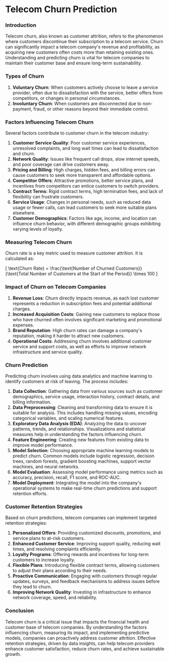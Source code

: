 # Telecom Churn Prediction

### Introduction

Telecom churn, also known as customer attrition, refers to the phenomenon where customers discontinue their subscription to a telecom service. Churn can significantly impact a telecom company's revenue and profitability, as acquiring new customers often costs more than retaining existing ones. Understanding and predicting churn is vital for telecom companies to maintain their customer base and ensure long-term sustainability.

### Types of Churn

1. **Voluntary Churn**: When customers actively choose to leave a service provider, often due to dissatisfaction with the service, better offers from competitors, or changes in personal circumstances.
2. **Involuntary Churn**: When customers are disconnected due to non-payment, fraud, or other reasons beyond their immediate control.

### Factors Influencing Telecom Churn

Several factors contribute to customer churn in the telecom industry:

1. **Customer Service Quality**: Poor customer service experiences, unresolved complaints, and long wait times can lead to dissatisfaction and churn.
2. **Network Quality**: Issues like frequent call drops, slow internet speeds, and poor coverage can drive customers away.
3. **Pricing and Billing**: High charges, hidden fees, and billing errors can cause customers to seek more transparent and affordable options.
4. **Competitor Offers**: Attractive promotions, better service plans, and incentives from competitors can entice customers to switch providers.
5. **Contract Terms**: Rigid contract terms, high termination fees, and lack of flexibility can frustrate customers.
6. **Service Usage**: Changes in personal needs, such as reduced data usage or fewer calls, can lead customers to seek more suitable plans elsewhere.
7. **Customer Demographics**: Factors like age, income, and location can influence churn behavior, with different demographic groups exhibiting varying levels of loyalty.

### Measuring Telecom Churn

Churn rate is a key metric used to measure customer attrition. It is calculated as:

\[ \text{Churn Rate} = \frac{\text{Number of Churned Customers}}{\text{Total Number of Customers at the Start of the Period}} \times 100 \]

### Impact of Churn on Telecom Companies

1. **Revenue Loss**: Churn directly impacts revenue, as each lost customer represents a reduction in subscription fees and potential additional charges.
2. **Increased Acquisition Costs**: Gaining new customers to replace those who have churned often involves significant marketing and promotional expenses.
3. **Brand Reputation**: High churn rates can damage a company's reputation, making it harder to attract new customers.
4. **Operational Costs**: Addressing churn involves additional customer service and support costs, as well as efforts to improve network infrastructure and service quality.

### Churn Prediction

Predicting churn involves using data analytics and machine learning to identify customers at risk of leaving. The process includes:

1. **Data Collection**: Gathering data from various sources such as customer demographics, service usage, interaction history, contract details, and billing information.
2. **Data Preprocessing**: Cleaning and transforming data to ensure it is suitable for analysis. This includes handling missing values, encoding categorical variables, and scaling numerical features.
3. **Exploratory Data Analysis (EDA)**: Analyzing the data to uncover patterns, trends, and relationships. Visualizations and statistical measures help in understanding the factors influencing churn.
4. **Feature Engineering**: Creating new features from existing data to improve model performance.
5. **Model Selection**: Choosing appropriate machine learning models to predict churn. Common models include logistic regression, decision trees, random forests, gradient boosting machines, support vector machines, and neural networks.
6. **Model Evaluation**: Assessing model performance using metrics such as accuracy, precision, recall, F1 score, and ROC-AUC.
7. **Model Deployment**: Integrating the model into the company's operational systems to make real-time churn predictions and support retention efforts.

### Customer Retention Strategies

Based on churn predictions, telecom companies can implement targeted retention strategies:

1. **Personalized Offers**: Providing customized discounts, promotions, and service plans to at-risk customers.
2. **Enhanced Customer Service**: Improving support quality, reducing wait times, and resolving complaints efficiently.
3. **Loyalty Programs**: Offering rewards and incentives for long-term customers to increase loyalty.
4. **Flexible Plans**: Introducing flexible contract terms, allowing customers to adjust their plans according to their needs.
5. **Proactive Communication**: Engaging with customers through regular updates, surveys, and feedback mechanisms to address issues before they lead to churn.
6. **Improving Network Quality**: Investing in infrastructure to enhance network coverage, speed, and reliability.

### Conclusion

Telecom churn is a critical issue that impacts the financial health and customer base of telecom companies. By understanding the factors influencing churn, measuring its impact, and implementing predictive models, companies can proactively address customer attrition. Effective retention strategies, driven by data insights, can help telecom providers enhance customer satisfaction, reduce churn rates, and achieve sustainable growth.
